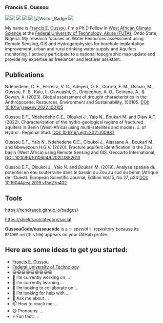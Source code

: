 ### Francis E. Oussou
[![](https://img.shields.io/badge/FUTA-University-yellowgreen)](https://www.futa.edu.ng)[![](https://img.shields.io/github/followers/giswr?style=social)](https://github.com/giswr/) [![](https://img.shields.io/badge/-Google%20Scholar-4285F4?logo=google-scholar&logoColor=white&style=for-the-badge)](https://scholar.google.com/citations?view_op=list_works&hl=en&user=AGbU_BsAAAAJ)
 [![](https://img.shields.io/twitter/follow/FrancisOussou?style=social)](https://twitter.com/intent/follow?screen_name=FrancisOussou) 
 [![](https://img.shields.io/badge/LinkedIn-0077B5?style=for-the-badge&logo=linkedin&logoColor=white)](linkedin.com/in/francis-e-oussou-374672b1)
   ![Visitor_Badge](https://visitor-badge.laobi.icu/badge?page_id=giswr.profile) [![](https://img.shields.io/badge/-buy_me_a%C2%A0coffee-gray?logo=buy-me-a-coffee)](https://www.buymeacoffee.com/giswr)

My name is [Francis E. Oussou](giswr.github.io/), I'm a Ph.D Fellow in [West African Climate Science](https://wascal.futa.edu.ng/) at the [Federal University of Technology, Akure (FUTA)](https://futa.edu.ng/), Ondo State, Nigeria. My research focuses on Water Resources assessment using Remote Sensing, GIS and Hydrogeophysics for borehole implantation improvement, urban and rural drinking water supply and Aquifers monitoring. I actively participate to a national topographic map update and provide my expertise as freelancer and lecturer assistant. 




##  Publications

Ndehedehe, C. E., Ferreira, V. G., Adeyeri, O. E., Correa, F. M., Usman, M., Oussou, F. E., Kalu, I., Okwuashi, O., Onojeghuo, A. O., Getirana, A., & Dewan, A. (2023). Global assessment of drought characteristics in the Anthropocene. Resources, Environment and Sustainability, 100105. [DOI: 10.1016/j.resenv.2022.100105](https://doi.org/10.1016/j.resenv.2022.100105)

Oussou E.F., Ndehedehe C.E., Oloukoi J., Yalo N., Boukari M. and Diaw A.T. (2022). Characterization of the hydro-geological regime of fractured aquifers in Benin (West-Africa) using multi-satellites and models. J. of Hydrol.: Regional Stud. [DOI: 10.1016/j.ejrh.2021.100987](https://doi.org/10.1016/j.ejrh.2021.100987)

Oussou E.F., Yalo N., Ndehedehe C.E., Oloukoi J., Alassane A., Boukari M. and Gbewezoun H.G.V. (2020). Fracture aquifers identification in the Zou basin (West Africa) using Remote Sensing and GIS. Geocarto International, [DOI: 10.1080/10106049.2020.1852613](https://doi.org/10.1080/10106049.2020.1852613)

Oussou E.F., Oloukoi J., Yalo N. and Boukari M. (2019). Analyse spatiale du potentiel en eau souterraine dans le bassin du Zou au sud du bénin (Afrique de l'Ouest). European Scientific Journal, Edition Vol.15, No.27, p24 [DOI: 10.19044/esj.2019.v15n27p402](http://dx.doi.org/10.19044/esj.2019.v15n27p402)

    
## Tools



https://hendrasob.github.io/badges/

https://shields.io/category/social

**OussouCode/oussoucode** is a ✨ _special_ ✨ repository because its `README.md` (this file) appears on your GitHub profile.

## Here are some ideas to get you started:
- [Francis E. Oussou](giswr.github.io/)
- [Federal University of Technology](https://futa.edu.ng/)
- 😀😀😀😀😀😀😀😀😀
- 🔭 I’m currently working on ...
- 🌱 I’m currently learning ...
- 👯 I’m looking to collaborate on ...
- 🤔 I’m looking for help with ...
- 💬 Ask me about ...
- 📫 How to reach me: ...
- 😄 Pronouns: ...
- ⚡ Fun fact: ...

